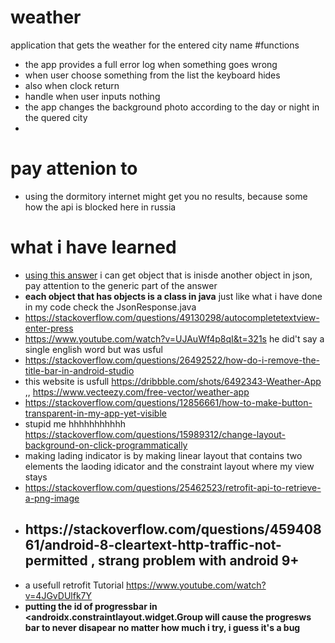 # weather
application that gets the weather for the entered city name
#functions 
- the app provides a full error log when something goes wrong
- when user choose something from the list the keyboard hides
- also when clock return
- handle when user inputs nothing
- the app changes the background photo according to the day or night in the quered city
- 
# pay attenion to
- using the dormitory internet might get you no results, because some how the api is blocked here in russia
# what i have learned
- [using this answer](https://stackoverflow.com/questions/23070298/get-nested-json-object-with-gson-using-retrofit) i can get object that is inisde another object in json, pay attention to the generic part of the answer
- **each object that has objects is a class in java** just like what i have done in my code check the JsonResponse.java 
- https://stackoverflow.com/questions/49130298/autocompletetextview-enter-press
- https://www.youtube.com/watch?v=UJAuWf4p8qI&t=321s he did't say a single english word but was usful 
- https://stackoverflow.com/questions/26492522/how-do-i-remove-the-title-bar-in-android-studio
- this website is usfull https://dribbble.com/shots/6492343-Weather-App   ,, https://www.vecteezy.com/free-vector/weather-app
- https://stackoverflow.com/questions/12856661/how-to-make-button-transparent-in-my-app-yet-visible
- stupid me hhhhhhhhhhh https://stackoverflow.com/questions/15989312/change-layout-background-on-click-programmatically
- making lading indicator is by making linear layout that contains two elements the laoding idicator and the constraint layout where my view stays
- https://stackoverflow.com/questions/25462523/retrofit-api-to-retrieve-a-png-image
- <h2> https://stackoverflow.com/questions/45940861/android-8-cleartext-http-traffic-not-permitted , strang problem with android 9+
- a usefull retrofit Tutorial https://www.youtube.com/watch?v=4JGvDUlfk7Y 
- <b>putting the id of progressbar in <androidx.constraintlayout.widget.Group will cause the progresws bar to never disapear 
                                                                              no matter how much i try, i guess it's a bug
